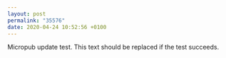 ```yaml
---
layout: post
permalink: "35576"
date: 2020-04-24 10:52:56 +0100
---
```


Micropub update test. This text should be replaced if the test succeeds.
